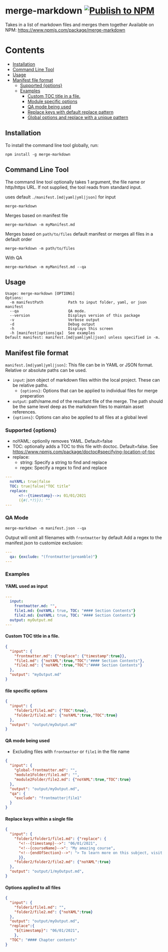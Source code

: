# merge-markdown [![Publish to NPM](https://github.com/knennigtri/merge-markdown/actions/workflows/npm-publish.yml/badge.svg?branch=main)](https://github.com/knennigtri/merge-markdown/actions/workflows/npm-publish.yml)
Takes in a list of markdown files and merges them together
Available on NPM: https://www.npmjs.com/package/merge-markdown

<!-- START doctoc generated TOC please keep comment here to allow auto update -->
<!-- DON'T EDIT THIS SECTION, INSTEAD RE-RUN doctoc TO UPDATE -->
# Contents

- [Installation](#installation)
- [Command Line Tool](#command-line-tool)
- [Usage](#usage)
- [Manifest file format](#manifest-file-format)
  - [Supported {options}](#supported-options)
  - [Examples](#examples)
    - [Custom TOC title in a file.](#custom-toc-title-in-a-file)
    - [Module specific options](#module-specific-options)
    - [QA mode being used](#qa-mode-being-used)
    - [Replace keys with default replace pattern](#replace-keys-with-default-replace-pattern)
    - [Global options and replace with a unique pattern](#global-options-and-replace-with-a-unique-pattern)

<!-- END doctoc generated TOC please keep comment here to allow auto update -->

## Installation
To install the command line tool globally, run:

```shell
npm install -g merge-markdown
```

## Command Line Tool

The command line tool optionally takes 1 argument, the file name or http/https URL.
If not supplied, the tool reads from standard input.

uses default `./manifest.[md|yaml|yml|json]` for input
```shell
merge-markdown
```
Merges based on manifest file
```shell
merge-markdown -m myManifest.md
```
Merges based on `path/to/files` default manifest or merges all files in a default order
```shell
merge-markdown -m path/to/files
```
With QA
```shell
merge-markdown -m myManifest.md --qa
```

## Usage
```shell
Usage: merge-markdown [OPTIONS]
Options:
  -m manifestPath           Path to input folder, yaml, or json manifest
  --qa                      QA mode.
  --version                 Displays version of this package
  -v                        Verbose output
  -d                        Debug output
  -h                        Displays this screen
  -h [manifest|options|qa]  See examples
Default manifest: manifest.[md|yaml|yml|json] unless specified in -m. 
```

## Manifest file format

`manifest.[md|yaml|yml|json]`:
This file can be in YAML or JSON format. Relative or absolute paths can be used.

* `input`: json object of markdown files within the local project. These can be relative paths.
  * `{options}`: Options that can be applied to individual files for merge preperation 
* `output`: path/name.md of the resultant file of the merge. The path should be the same level deep as the markdown files to maintain asset references.
* `{options}`: Options can also be applied to all files at a global level

### Supported {options}
* noYAML: optionlly removes YAML. Default=false
* TOC: optionally adds a TOC to this file with doctoc. Default=false. See https://www.npmjs.com/package/doctoc#specifying-location-of-toc 
* replace:
  * string: Specify a string to find and replace
  * regex: Specify a regex to find and replace
```yaml
---
  noYAML: true|false
  TOC: true|false|"TOC title"
  replace:
      <!--{timestamp}-->: 01/01/2021
      ({#(.*?)}): ""                  
---
```
### QA Mode
```shell
merge-markdown -m manifest.json --qa
```
Output will omit all filenames with `frontmatter` by default
Add a regex to the manifest.json to customize exclusion:
```yaml
---
  qa: {exclude: "(frontmatter|preamble)"}
---
```

### Examples

#### YAML used as input
```yaml
---
  input:
    frontmatter.md: "",
    file1.md: {noYAML: true, TOC: "#### Section Contents"}
    file2.md: {noYAML: true, TOC: "#### Section Contents"}
  output: myOutput.md
---
```

#### Custom TOC title in a file.
```json
{
  "input": {
    "frontmatter.md": {"replace": {"timestamp":true}},
    "file1.md": {"noYAML":true,"TOC":"#### Section Contents"},
    "file2.md": {"noYAML":true,"TOC":"#### Section Contents"}
  },
  "output": "myOutput.md"
}
```
#### file specific options
```json
{
  "input": {
    "folder1/file1.md": {"TOC":true},
    "folder2/file2.md": {"noYAML":true,"TOC":true}
  },
  "output": "output/myOutput.md"
}
```
#### QA mode being used
* Excluding files with `frontmatter` or `file1` in the file name
```json
{
  "input": {
    "global-frontmatter.md": "",
    "module1Folder/file1.md": "",
    "module2Folder/file2.md": {"noYAML":true,"TOC":true}
  },
  "output": "output/myOutput.md",
  "qa": {
    "exclude": "frontmatter|file1"
  }
}
```
#### Replace keys within a single file
```json
{
  "input": {
    "folder1/folder1/file1.md": {"replace": {
      "<!--{timestamp}-->": "06/01/2021",
      "<!--{courseName}-->": "My amazing course",
      "<!--{endOfSection}-->": "> To learn more on this subject, visit: www.example.com"
      }},
    "folder2/folder2/file2.md": {"noYAML":true}
  },
  "output": "output/1/myOutput.md",
}
```
#### Options applied to all files
```json
{
  "input": {
    "folder1/file1.md": "",
    "folder2/file2.md": {"noYAML":true}
  },
  "output": "output/myOutput.md",
  "replace":{
    "${timestamp}": "06/01/2021",
	},
  "TOC": "#### Chapter contents"
}
```
